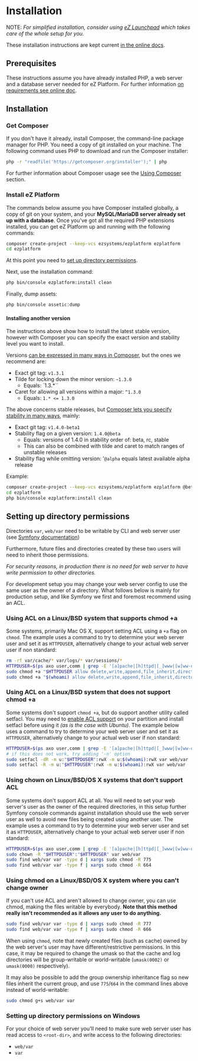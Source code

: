 # Installation

NOTE: *For simplified installation, consider using [eZ Launchpad](https://ezsystems.github.io/launchpad/) which takes care of the whole setup for you.*

These installation instructions are kept current [in the online docs](https://doc.ezplatform.com/en/latest/getting_started/install_using_composer/).

## Prerequisites

These instructions assume you have already installed PHP, a web server and a database server needed for eZ Platform. For further information [on requirements see online doc](https://doc.ezplatform.com/en/latest/getting_started/requirements_and_system_configuration/).

## Installation

### Get Composer

If you don't have it already, install Composer, the command-line package manager for PHP. You need a copy of git installed on your machine. The following command uses PHP to download and run the Composer installer:

``` bash
php -r "readfile('https://getcomposer.org/installer');" | php
```

For further information about Composer usage see the [Using Composer](https://doc.ezplatform.com/en/latest/getting_started/about_composer/) section.

### Install eZ Platform

The commands below assume you have Composer installed globally, a copy of git on your system, and your **MySQL/MariaDB server already set up with a database**. Once you've got all the required PHP extensions installed, you can get eZ Platform up and running with the following commands:

``` bash
composer create-project --keep-vcs ezsystems/ezplatform ezplatform
cd ezplatform
```

At this point you need to [set up directory permissions](#setting-up-directory-permissions).

Next, use the installation command:

``` bash
php bin/console ezplatform:install clean
```

Finally, dump assets:

``` bash
php bin/console assetic:dump
```

#### Installing another version

The instructions above show how to install the latest stable version, however with Composer you can specify the exact version and stability level you want to install.

Versions [can be expressed in many ways in Composer](https://getcomposer.org/doc/articles/versions.md), but the ones we recommend are:

-   Exact git tag: `v1.3.1`
-   Tilde for locking down the minor version: `~1.3.0`
    -   Equals: `1.3.*``
-   Caret for allowing all versions within a major: `^1.3.0`
    -   Equals: `1.* <= 1.3.0`

The above concerns stable releases, but [Composer lets you specify stability in many ways](https://getcomposer.org/doc/articles/versions.md#stability), mainly:

-   Exact git tag: `v1.4.0-beta1`
-   Stability flag on a given version: `1.4.0@beta`
    -   Equals: versions of 1.4.0 in stability order of: beta, rc, stable
    -   This can also be combined with tilde and caret to match ranges of unstable releases
-   Stability flag while omitting version: '`@alpha` equals latest available alpha release

Example:

``` bash
composer create-project --keep-vcs ezsystems/ezplatform ezplatform @beta
cd ezplatform
php bin/console ezplatform:install clean
```

## Setting up directory permissions

Directories `var`, `web/var` need to be writable by CLI and web server user
(see [Symfony documentation](http://symfony.com/doc/3.4/setup/file_permissions.html))

Furthermore, future files and directories created by these two users will need to inherit those permissions.

*For security reasons, in production there is no need for web server to have write permission to other directories.*

For development setup you may change your web server config to use the same user as the owner of a directory.
What follows below is mainly for production setup, and like Symfony we first and foremost recommend using an ACL.

### Using ACL on a Linux/BSD system that supports chmod +a

Some systems, primarily Mac OS X, support setting ACL using a `+a` flag on `chmod`. The example uses a command to
try to determine your web server user and set it as `HTTPDUSER`, alternatively change to your actual web server
user if non standard:

```bash
rm -rf var/cache/* var/logs/* var/sessions/*
HTTPDUSER=$(ps axo user,comm | grep -E '[a]pache|[h]ttpd|[_]www|[w]ww-data|[n]ginx' | grep -v root | head -1 | cut -d\  -f1)
sudo chmod +a "$HTTPDUSER allow delete,write,append,file_inherit,directory_inherit" var web/var
sudo chmod +a "$(whoami) allow delete,write,append,file_inherit,directory_inherit" var web/var
```

### Using ACL on a Linux/BSD system that does not support chmod +a

Some systems don't support `chmod +a`, but do support another utility called setfacl. You may need to
[enable ACL support](https://help.ubuntu.com/community/FilePermissionsACLs) on your partition and install setfacl
before using it *(as is the case with Ubuntu)*. The example below uses a command to try to determine
your web server user and set it as `HTTPDUSER`, alternatively change to your actual web user if non standard:

```bash
HTTPDUSER=$(ps axo user,comm | grep -E '[a]pache|[h]ttpd|[_]www|[w]ww-data|[n]ginx' | grep -v root | head -1 | cut -d\  -f1)
# if this does not work, try adding '-n' option
sudo setfacl -dR -m u:"$HTTPDUSER":rwX -m u:$(whoami):rwX var web/var
sudo setfacl -R -m u:"$HTTPDUSER":rwX -m u:$(whoami):rwX var web/var
```

### Using chown on Linux/BSD/OS X systems that don't support ACL

Some systems don't support ACL at all. You will need to set your web server's user as the owner of the required
directories, in this setup further Symfony console commands against installation should use the web server user
as well to avoid new files being created using another user. The example uses a command to try to determine your
web server user and set it as `HTTPDUSER`, alternatively change to your actual web server user if non standard:

```bash
HTTPDUSER=$(ps axo user,comm | grep -E '[a]pache|[h]ttpd|[_]www|[w]ww-data|[n]ginx' | grep -v root | head -1 | cut -d\  -f1)
sudo chown -R "$HTTPDUSER":"$HTTPDUSER" var web/var
sudo find web/var var -type d | xargs sudo chmod -R 775
sudo find web/var var -type f | xargs sudo chmod -R 664
```

### Using chmod on a Linux/BSD/OS X system where you can't change owner

If you can't use ACL and aren't allowed to change owner, you can use chmod, making the files writable by everybody.
**Note that this method really isn't recommended as it allows any user to do anything.**

```bash
sudo find web/var var -type d | xargs sudo chmod -R 777
sudo find web/var var -type f | xargs sudo chmod -R 666
```

When using `chmod`, note that newly created files (such as cache) owned by the web server's user may have different/restrictive permissions.
In this case, it may be required to change the umask so that the cache and log directories will be group-writable or world-writable (`umask(0002)` or `umask(0000)` respectively).

It may also be possible to add the group ownership inheritance flag so new files inherit the current group, and use `775`/`664` in the command lines above instead of world-writable:

```bash
sudo chmod g+s web/var var
```

### Setting up directory permissions on Windows

For your choice of web server you'll need to make sure web server user has read access to `<root-dir>`, and
write access to the following directories:
- `web/var`
- `var`
